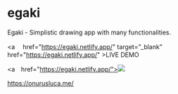 # egaki
Egaki -  Simplistic drawing app with many functionalities.

<a　 href="https://egaki.netlify.app/" target=”_blank” href="https://egaki.netlify.app/" >LIVE DEMO</a>


<a　href="https://egaki.netlify.app/"><img src="https://www.linkpicture.com/q/egaki.png" type="image"></a>


https://onurusluca.me/
